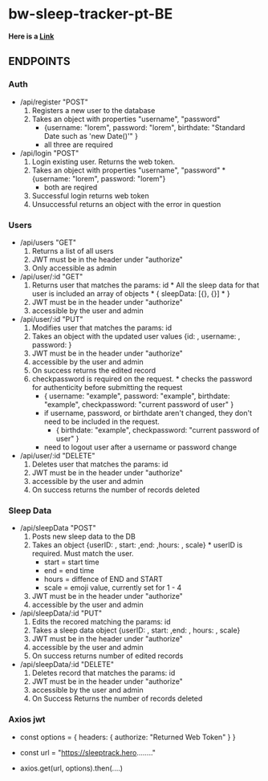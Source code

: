 # bw-sleep-tracker-pt-BE

**Here is a [Link](http://sleep-tracker.surge.sh/)**
## ENDPOINTS

### Auth

* /api/register "POST"
	1. Registers a new user to the database
  2. Takes an object with properties "username", "password"
	  * {username: "lorem", password: "lorem", birthdate: "Standard Date such as 'new Date()'" }
	  * all three are required
* /api/login "POST"
  1. Login existing user. Returns the web token. 
	2. Takes an object with properties "username", "password"
	  * {username: "lorem", password: "lorem"}
		* both are reqired
	3. Successful login returns web token
	4. Unsuccessful returns an object with the error in question 

### Users

* /api/users "GET"
  1. Returns a list of all users
	2. JWT must be in the header under "authorize"
	3. Only accessible as admin
* /api/user/:id "GET" 
	1. Returns user that matches the params: id
	  * All the sleep data for that user is included an array of objects
			* {
					sleepData: [{}, {}]
			* }
	2. JWT must be in the header under "authorize"
	3. accessible by the user and admin
* /api/user/:id "PUT"
  1. Modifies user that matches the params: id
	2. Takes an object with the updated user values {id: , username: , password: }
	3. JWT must be in the header under "authorize"
	4. accessible by the user and admin
	5. On success returns the edited record
	6. checkpassword is required on the request.
	  * checks the password for authenticity before submitting the request
		  * {
					username: "example",
					password: "example",
					birthdate: "example",
					checkpassword: "current password of user"
			  }
		* if username, password, or birthdate aren't changed, they don't need to be included in the request.
			* {
					birthdate: "example",
					checkpassword: "current password of user"
			  }
		* need to logout user after a username or password change
* /api/user/:id "DELETE"
  1. Deletes user that matches the params: id
	2. JWT must be in the header under "authorize"
	3. accessible by the user and admin
	4. On success returns the number of records deleted

### Sleep Data

* /api/sleepData "POST"
  1. Posts new sleep data to the DB
	2. Takes an object {userID: , start: ,end: ,hours: , scale}
	  * userID is required. Must match the user. 
		* start = start time
		* end = end time
		* hours = diffence of END and START
		* scale = emoji value, currently set for 1 - 4
	3. JWT must be in the header under "authorize"
	4. accessible by the user and admin
* /api/sleepData/:id "PUT"
  1. Edits the recored matching the params: id
	2. Takes a sleep data object {userID: , start: ,end: , hours: , scale}
	3. JWT must be in the header under "authorize"
	4. accessible by the user and admin
	5. On success returns number of edited records 
* /api/sleepData/:id "DELETE"
  1. Deletes record that matches the params: id
	2. JWT must be in the header under "authorize"
	3. accessible by the user and admin
	4. On Success Returns the number of records deleted

### Axios jwt

* const options = {
		headers: {
			authorize: "Returned Web Token"
		}
 }

* const url = "https://sleeptrack.hero........"
* axios.get(url, options).then(....)


